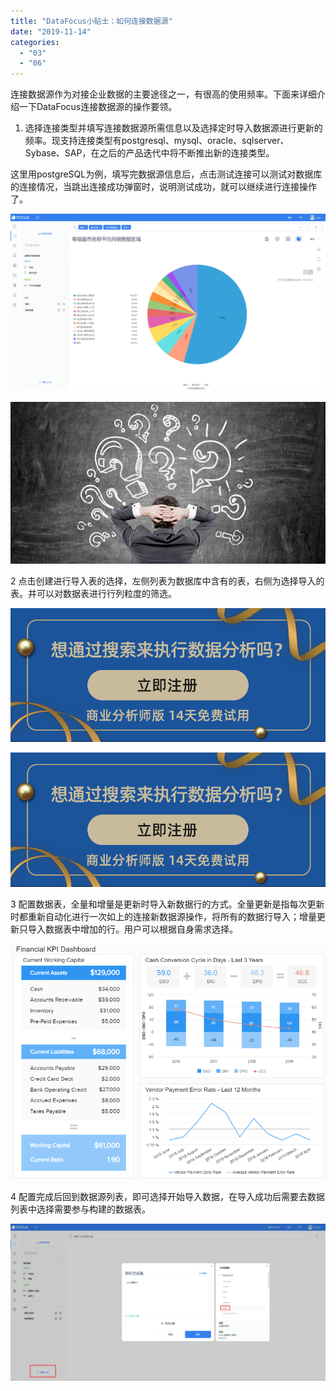 ```yaml
---
title: "DataFocus小贴士：如何连接数据源"
date: "2019-11-14"
categories: 
  - "03"
  - "06"
---
```


连接数据源作为对接企业数据的主要途径之一，有很高的使用频率。下面来详细介绍一下DataFocus连接数据源的操作要领。

1. 选择连接类型并填写连接数据源所需信息以及选择定时导入数据源进行更新的频率。现支持连接类型有postgresql、mysql、oracle、sqlserver、Sybase、SAP，在之后的产品迭代中将不断推出新的连接类型。

这里用postgreSQL为例，填写完数据源信息后，点击测试连接可以测试对数据库的连接情况，当跳出连接成功弹窗时，说明测试成功，就可以继续进行连接操作了。

![](images/word-image-60.png)

![](images/word-image-61.png)

2 点击创建进行导入表的选择，左侧列表为数据库中含有的表，右侧为选择导入的表。并可以对数据表进行行列粒度的筛选。

![](images/word-image-63.png)

![](images/word-image-64.png)

3 配置数据表，全量和增量是更新时导入新数据行的方式。全量更新是指每次更新时都重新自动化进行一次如上的连接新数据源操作，将所有的数据行导入；增量更新只导入数据表中增加的行。用户可以根据自身需求选择。

![](images/word-image-67.png)

4 配置完成后回到数据源列表，即可选择开始导入数据，在导入成功后需要去数据列表中选择需要参与构建的数据表。

![](images/word-image-70.png)
